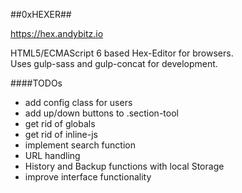 ##0xHEXER##


<a href="https://hex.andybitz.io" target="_blank">https://hex.andybitz.io</a>


HTML5/ECMAScript 6 based Hex-Editor for browsers.<br>
Uses gulp-sass and gulp-concat for development.


####TODOs
* add config class for users
* add up/down buttons to .section-tool
* get rid of globals
* get rid of inline-js
* implement search function
* URL handling
* History and Backup functions with local Storage
* improve interface functionality